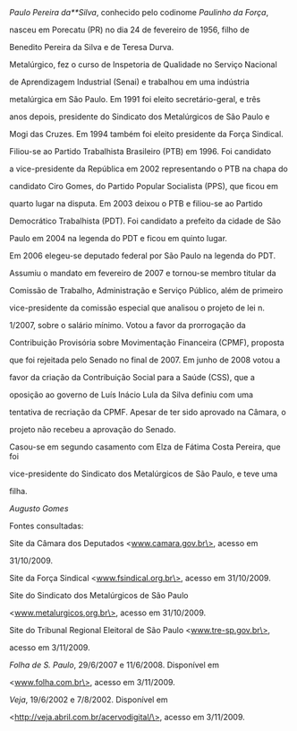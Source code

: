 

 



*Paulo Pereira da**Silva*, conhecido pelo codinome *Paulinho da Força*,

nasceu em Porecatu (PR) no dia 24 de fevereiro de 1956, filho de

Benedito Pereira da Silva e de Teresa Durva.



Metalúrgico, fez o curso de Inspetoria de Qualidade no Serviço Nacional

de Aprendizagem Industrial (Senai) e trabalhou em uma indústria

metalúrgica em São Paulo. Em 1991 foi eleito secretário-geral, e três

anos depois, presidente do Sindicato dos Metalúrgicos de São Paulo e

Mogi das Cruzes. Em 1994 também foi eleito presidente da Força Sindical.



Filiou-se ao Partido Trabalhista Brasileiro (PTB) em 1996. Foi candidato

a vice-presidente da República em 2002 representando o PTB na chapa do

candidato Ciro Gomes, do Partido Popular Socialista (PPS), que ficou em

quarto lugar na disputa. Em 2003 deixou o PTB e filiou-se ao Partido

Democrático Trabalhista (PDT). Foi candidato a prefeito da cidade de São

Paulo em 2004 na legenda do PDT e ficou em quinto lugar.



Em 2006 elegeu-se deputado federal por São Paulo na legenda do PDT.

Assumiu o mandato em fevereiro de 2007 e tornou-se membro titular da

Comissão de Trabalho, Administração e Serviço Público, além de primeiro

vice-presidente da comissão especial que analisou o projeto de lei n.

1/2007, sobre o salário mínimo. Votou a favor da prorrogação da

Contribuição Provisória sobre Movimentação Financeira (CPMF), proposta

que foi rejeitada pelo Senado no final de 2007. Em junho de 2008 votou a

favor da criação da Contribuição Social para a Saúde (CSS), que a

oposição ao governo de Luís Inácio Lula da Silva definiu com uma

tentativa de recriação da CPMF. Apesar de ter sido aprovado na Câmara, o

projeto não recebeu a aprovação do Senado.



Casou-se em segundo casamento com Elza de Fátima Costa Pereira, que foi

vice-presidente do Sindicato dos Metalúrgicos de São Paulo, e teve uma

filha.



*Augusto Gomes*



Fontes consultadas:



Site da Câmara dos Deputados \<www.camara.gov.br\>, acesso em

31/10/2009.



Site da Força Sindical \<www.fsindical.org.br\>, acesso em 31/10/2009.



Site do Sindicato dos Metalúrgicos de São Paulo

\<www.metalurgicos,org.br\>, acesso em 31/10/2009.



Site do Tribunal Regional Eleitoral de São Paulo \<www.tre-sp.gov.br\>,

acesso em 3/11/2009.



*Folha de S. Paulo*, 29/6/2007 e 11/6/2008. Disponível em

\<www.folha.com.br\>, acesso em 3/11/2009.



*Veja*, 19/6/2002 e 7/8/2002. Disponível em

\<http://veja.abril.com.br/acervodigital/\>, acesso em 3/11/2009.

